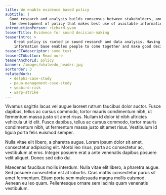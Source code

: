 ```yaml
---
title: We enable evidence based policy
subtitle: |
  Good research and analysis builds consensus between stakeholders, and enables
  the development of policy that makes best use of available information.
introductionPerson: richard-yvan
teaserTitle: Evidence for sound decision-making
teaserIntro: >
    Great policy is rooted in sound research and data analysis. Having a trusted
    information base enables people to come together and make good decisions.
teaserCTAdescriptor: some text
teaserCTAbutton: Read more
teaserAnchorId: policy
banner: /images/whatwedo_header.jpg
sortorder: 3
relatedWork:
  - delphi-case-study
  - paua-management-case-study
  - seabird-risk
  - warp-strike
---
```

Vivamus sagittis lacus vel augue laoreet rutrum faucibus dolor auctor. Fusce dapibus, tellus ac cursus commodo, tortor mauris condimentum nibh, ut fermentum massa justo sit amet risus. Nullam id dolor id nibh ultricies vehicula ut id elit. Fusce dapibus, tellus ac cursus commodo, tortor mauris condimentum nibh, ut fermentum massa justo sit amet risus. Vestibulum id ligula porta felis euismod semper.

Nulla vitae elit libero, a pharetra augue. Lorem ipsum dolor sit amet, consectetur adipiscing elit. Morbi leo risus, porta ac consectetur ac, vestibulum at eros. Integer posuere erat a ante venenatis dapibus posuere velit aliquet. Donec sed odio dui.

Maecenas faucibus mollis interdum. Nulla vitae elit libero, a pharetra augue. Sed posuere consectetur est at lobortis. Cras mattis consectetur purus sit amet fermentum. Etiam porta sem malesuada magna mollis euismod. Aenean eu leo quam. Pellentesque ornare sem lacinia quam venenatis vestibulum.